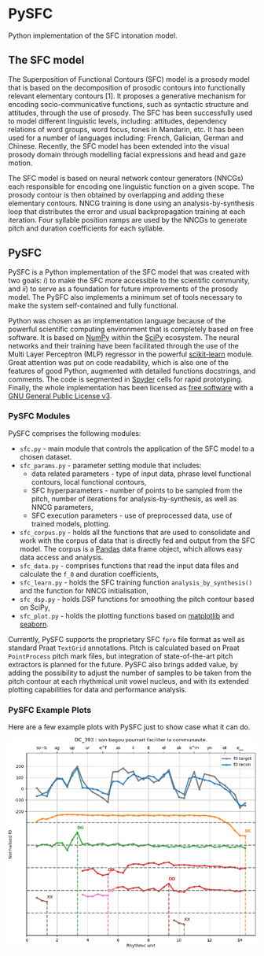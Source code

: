 # PySFC
Python implementation of the SFC intonation model.
 

## The SFC model

The Superposition of Functional Contours (SFC) model is a prosody model that is based on the decomposition of prosodic contours into functionally relevant elementary contours [1]. It proposes a generative mechanism for encoding socio-communicative functions, such as syntactic structure and attitudes, through the use of prosody. 
The SFC has been successfully used to model different linguistic levels, including: attitudes, dependency relations of word groups, word focus, tones in Mandarin, etc. It has been used for a number of languages including: French, Galician, German and Chinese. Recently, the SFC model has been extended into the visual prosody domain through modelling facial expressions and head and gaze motion. 

The SFC model is based on neural network contour generators (NNCGs) each responsible for encoding one linguistic function on a given scope. The prosody contour is then obtained by overlapping and adding these elementary contours. 
NNCG training is done using an analysis-by-synthesis loop that distributes the error and usual backpropagation training at each iteration. 
Four syllable position ramps are used by the NNCGs to generate pitch and duration coefficients for each syllable.


## PySFC

PySFC is a Python implementation of the SFC model that was created with two goals: *i*) to make the SFC more accessible to the scientific community, and *ii*) to serve as a foundation for future improvements of the prosody model. 
The PySFC also implements a minimum set of tools necessary to make the system self-contained and fully functional. 

Python was chosen as an implementation language because of the powerful scientific computing environment that is completely based on free software. It is based on [NumPy](http://www.numpy.org/) within the [SciPy](https://www.scipy.org/) ecosystem. The neural networks and their training have been facilitated through the use of the Multi Layer Perceptron (MLP) regressor in the powerful [scikit-learn](http://scikit-learn.org/stable/index.html) module. 
Great attention was put on code readability, which is also one of the features of good Python, augmented with detailed functions docstrings, and comments. The code is segmented in [Spyder](https://pythonhosted.org/spyder/) cells for rapid prototyping. Finally, the whole implementation has been licensed as [free software](http://fsf.org/) with a [GNU General Public License v3](http://www.gnu.org/licenses/).

### PySFC Modules

PySFC comprises the following modules:
 * `sfc.py` - main module that controls the application of the SFC model to a chosen dataset. 
 * `sfc_params.py` - parameter setting module that includes:
      * data related parameters - type of input data, phrase level functional contours, local functional contours, 
      * SFC hyperparameters - number of points to be sampled from the pitch, number of iterations for analysis-by-synthesis, as well as NNCG parameters, 
      * SFC execution parameters - use of preprocessed data, use of trained models, plotting.
 * `sfc_corpus.py` - holds all the functions that are used to consolidate and work with the corpus of data that is directly fed and output from the SFC model. The corpus is a [Pandas](http://pandas.pydata.org/) data frame object, which allows easy data access and analysis. 
 * `sfc_data.py` - comprises functions that read the input data files and calculate the `f_0` and duration coefficients,
 * `sfc_learn.py` - holds the SFC training function `analysis_by_synthesis()` and the function for NNCG initialisation,
 * `sfc_dsp.py` - holds DSP functions for smoothing the pitch contour based on SciPy,
 * `sfc_plot.py` - holds the plotting functions based on [matplotlib](http://matplotlib.org/) and [seaborn](http://seaborn.pydata.org/).

Currently, PySFC supports the proprietary SFC `fpro` file format as well as standard Praat `TextGrid` annotations. Pitch is calculated based on Praat `PointProcess` pitch mark files, but integration of state-of-the-art pitch extractors is planned for the future. 
PySFC also brings added value, by adding the possibility to adjust the number of samples to be taken from the pitch contour at each rhythmical unit vowel nucleus, and with its extended plotting capabilities for data and performance analysis.

### PySFC Example Plots

Here are a few example plots with PySFC just to show case what it can do.

![Example PySFC intonation decomposition for the French utterance: *Son bagou pourrait faciliter la communaut́e.* into constituent functional contours: declaration (DC), dependency to the left/right (DG/DD), and cliticisation (XX, DV).](docs/r1_DC_393.png)
